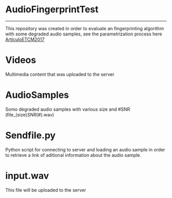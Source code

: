 # AudioFingerprintTest
-------------------------------
This repository was created in order to evaluate an fingerprinting algorithm with some degraded audio samples, see the parametrization process here [ArtículoETCM2017](https://github.com/JoseLMedinaC/AudioFingerprintTest/blob/master/Art%C3%ADculoETCM2017.pdf)
# Videos
Multimedia content that was uploaded to the server
# AudioSamples
Somo degraded audio samples with various size and #SNR (file_(size)_SNR_(#).wav)  
# Sendfile.py
Python script for connecting to server and loading an audio sample in order to retrieve a link of aditional information about the audio sample.
# input.wav
This file will be uploaded to the server 

